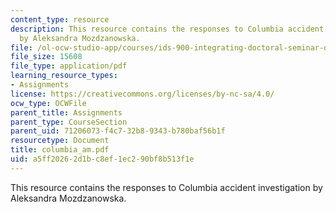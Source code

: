 ```yaml
---
content_type: resource
description: This resource contains the responses to Columbia accident investigation
  by Aleksandra Mozdzanowska.
file: /ol-ocw-studio-app/courses/ids-900-integrating-doctoral-seminar-on-emerging-technologies-fall-2005/a5ff20262d1bc8ef1ec290bf8b513f1e_columbia_am.pdf
file_size: 15608
file_type: application/pdf
learning_resource_types:
- Assignments
license: https://creativecommons.org/licenses/by-nc-sa/4.0/
ocw_type: OCWFile
parent_title: Assignments
parent_type: CourseSection
parent_uid: 71206073-f4c7-32b8-9343-b780baf56b1f
resourcetype: Document
title: columbia_am.pdf
uid: a5ff2026-2d1b-c8ef-1ec2-90bf8b513f1e
---
```

This resource contains the responses to Columbia accident investigation by Aleksandra Mozdzanowska.